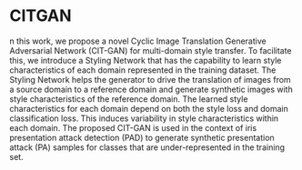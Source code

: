 # CITGAN
n this work, we propose a novel Cyclic Image Translation Generative Adversarial Network (CIT-GAN) for multi-domain style transfer. To facilitate this, we introduce a Styling Network that has the capability to learn style characteristics of each domain represented in the training dataset. The Styling Network helps the generator to drive the translation of images from a source domain to a reference domain and generate synthetic images with style characteristics of the reference domain. The learned style characteristics for each domain depend on both the style loss and domain classification loss. This induces variability in style characteristics within each domain. The proposed CIT-GAN is used in the context of iris presentation attack detection (PAD) to generate synthetic presentation attack (PA) samples for classes that are under-represented in the training set. 
